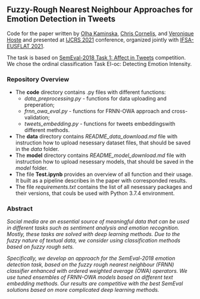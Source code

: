 ## Fuzzy-Rough Nearest Neighbour Approaches for Emotion Detection in Tweets
Code for the paper written by [Olha Kaminska](https://scholar.google.com/citations?hl=en&user=yRgJkEwAAAAJ), [Chris Cornelis](https://scholar.google.com/citations?hl=en&user=ln46HlkAAAAJ), and [Veronique Hoste](https://scholar.google.com/citations?hl=en&user=WxOsW3IAAAAJ) and presented at [IJCRS 2021](http://ifsa-eusflat2021.eu/ijcrs_conf.html) conference, organized jointly with [IFSA-EUSFLAT 2021](http://ifsa-eusflat2021.eu/). 

The task is based on [SemEval-2018 Task 1: Affect in Tweets](https://competitions.codalab.org/competitions/17751) competition. We  chose the ordinal classification Task EI-oc: Detecting Emotion Intensity.

### Repository Overview ###
- The **code** directory contains .py files with different functions:
  - *data_preprocessing.py* - functions for data uploading and preperation;
  - *frnn_owa_eval.py* - functions for FRNN-OWA approach and cross-validation;
  - *tweets_embedding.py* - functions for tweets embeddingswith different methods.
- The **data** directory contains *README_data_download.md* file with instruction how to upload nesessary dataset files, that should be saved in the *data* folder.
- The **model** directory contains *README_model_download.md* file with instruction how to upload nesessary models, that should be saved in the *model* folder.
- The file **Test.ipynb** provides an overview of all function and their usage. It built as a pipeline describes in the paper with corresponded results. 
- The file *requirements.txt* contains the list of all nesessary packages and their versions, that couls be used with Python 3.7.4 environment.


### Abstract ###
*Social media are an essential source of meaningful data that can be used in different tasks such as sentiment analysis and emotion recognition. Mostly, these tasks are solved with deep learning methods. Due to the fuzzy nature of textual data, we consider using classification methods based on fuzzy rough sets.*

*Specifically, we develop an approach for the SemEval-2018 emotion detection task, based on the fuzzy rough nearest neighbour (FRNN) classifier enhanced with ordered weighted average (OWA) operators. We use tuned ensembles of FRNN-OWA models based on different text embedding methods. Our results are competitive with the best SemEval solutions based on more complicated deep learning methods.*
